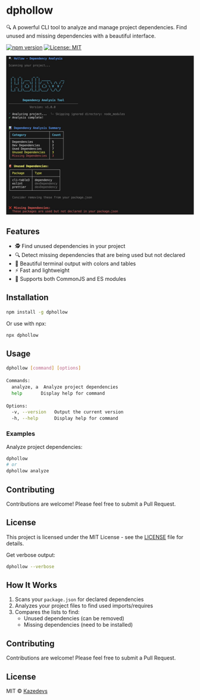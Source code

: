 # dphollow

🔍 A powerful CLI tool to analyze and manage project dependencies. Find unused and missing dependencies with a beautiful interface.

[![npm version](https://img.shields.io/npm/v/dphollow.svg?style=flat-square)](https://www.npmjs.com/package/dphollow)
[![License: MIT](https://img.shields.io/badge/License-MIT-yellow.svg)](https://opensource.org/licenses/MIT)

![dphollow CLI in action](screenshot.jpg)

## Features

- 🕵️  Find unused dependencies in your project
- 🔍 Detect missing dependencies that are being used but not declared
- 🎨 Beautiful terminal output with colors and tables
- ⚡ Fast and lightweight
- 🔄 Supports both CommonJS and ES modules

## Installation

```bash
npm install -g dphollow
```

Or use with npx:

```bash
npx dphollow
```

## Usage

```bash
dphollow [command] [options]

Commands:
  analyze, a  Analyze project dependencies
  help       Display help for command

Options:
  -v, --version   Output the current version
  -h, --help      Display help for command
```

### Examples

Analyze project dependencies:

```bash
dphollow
# or
dphollow analyze
```

## Contributing

Contributions are welcome! Please feel free to submit a Pull Request.

## License

This project is licensed under the MIT License - see the [LICENSE](LICENSE) file for details.

Get verbose output:

```bash
dphollow --verbose
```

## How It Works

1. Scans your `package.json` for declared dependencies
2. Analyzes your project files to find used imports/requires
3. Compares the lists to find:
   - Unused dependencies (can be removed)
   - Missing dependencies (need to be installed)

## Contributing

Contributions are welcome! Please feel free to submit a Pull Request.

## License

MIT © [Kazedevs](https://github.com/kazedevs)
